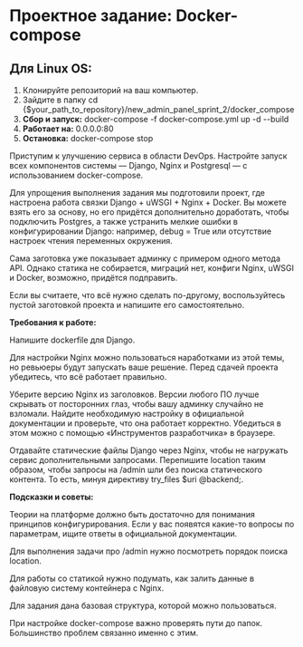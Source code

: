 # Проектное задание: Docker-compose


## Для Linux OS:

1) Клонируйте репозиторий на ваш компьютер.
2) Зайдите в папку cd {$your_path_to_repository}/new_admin_panel_sprint_2/docker_compose
3) **Сбор и запуск:** docker-compose -f docker-compose.yml up -d --build
4) **Работает на:** 0.0.0.0:80
5) **Остановка:** docker-compose stop




Приступим к улучшению сервиса в области DevOps. Настройте запуск всех компонентов системы — Django, Nginx и Postgresql — с использованием docker-compose.

Для упрощения выполнения задания мы подготовили проект, где настроена работа связки Django + uWSGI + Nginx + Docker. Вы можете взять его за основу, но его придётся дополнительно доработать, чтобы подключить Postgres, а также устранить мелкие ошибки в конфигурировании Django: например, debug = True или отсутствие настроек чтения переменных окружения.

Сама заготовка уже показывает админку с примером одного метода API. Однако статика не собирается, миграций нет, конфиги Nginx, uWSGI и Docker, возможно, придётся подправить.

Если вы считаете, что всё нужно сделать по-другому, воспользуйтесь пустой заготовкой проекта и напишите его самостоятельно.

**Требования к работе:**

Напишите dockerfile для Django.

Для настройки Nginx можно пользоваться наработками из этой темы, но ревьюеры будут запускать ваше решение. Перед сдачей проекта убедитесь, что всё работает правильно.

Уберите версию Nginx из заголовков. Версии любого ПО лучше скрывать от посторонних глаз, чтобы вашу админку случайно не взломали. Найдите необходимую настройку в официальной документации и проверьте, что она работает корректно. Убедиться в этом можно с помощью «Инструментов разработчика» в браузере.

Отдавайте статические файлы Django через Nginx, чтобы не нагружать сервис дополнительными запросами. Перепишите location таким образом, чтобы запросы на /admin шли без поиска статического контента. То есть, минуя директиву try_files $uri @backend;.

**Подсказки и советы:**

Теории на платформе должно быть достаточно для понимания принципов конфигурирования. Если у вас появятся какие-то вопросы по параметрам, ищите ответы в официальной документации.

Для выполнения задачи про /admin нужно посмотреть порядок поиска location.

Для работы со статикой нужно подумать, как залить данные в файловую систему контейнера с Nginx.

Для задания дана базовая структура, которой можно пользоваться.

При настройке docker-compose важно проверять пути до папок. Большинство проблем связанно именно с этим.